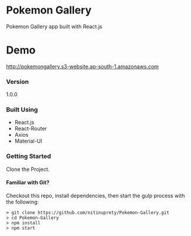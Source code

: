 # Pokemon Gallery

Pokemon Gallery app built with React.js

# Demo

http://pokemongallery.s3-website.ap-south-1.amazonaws.com

### Version

1.0.0

### Built Using

- React.js
- React-Router
- Axios
- Material-UI

### Getting Started

Clone the Project.

#### Familiar with Git?
Checkout this repo, install dependencies, then start the gulp process with the following:

```
> git clone https://github.com/nitinuprety/Pokemon-Gallery.git
> cd Pokemon-Gallery
> npm install
> npm start
```

